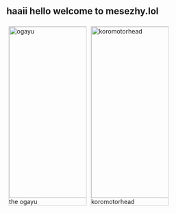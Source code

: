 ## haaii hello welcome to mesezhy.lol
<html>
<head>
<style>
div.gallery {
  margin: 5px;
  border: 1px solid #ccc;
  float: left;
  width: 180px;
}

div.gallery:hover {
  border: 1px solid #777;
}

div.gallery img {
  width: 100%;
  height: auto;
}

div.desc {
  padding: 15px;
  text-align: center;
}
</style>
</head>
<body>

<div class="gallery">
  <a target="_blank" href="https://preview.redd.it/6yo0muds83461.jpg?width=960&crop=smart&auto=webp&s=5856b06ed35c18ca6754f1e18fff2ae28f1a38ac">
    <img src="https://preview.redd.it/6yo0muds83461.jpg?width=960&crop=smart&auto=webp&s=5856b06ed35c18ca6754f1e18fff2ae28f1a38ac" alt="ogayu" width="600" height="400">
  </a>
  <div class="desc">the ogayu</div>
</div>

<div class="gallery">
  <a target="_blank" href="https://www.reddit.com/r/okbuddyhololive/">
    <img src="https://www.reddit.com/r/okbuddyhololive/" alt="koromotorhead" width="600" height="400">
  </a>
  <div class="desc">koromotorhead</div>
</div>
</body>
</html>
